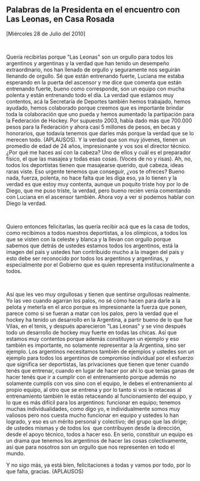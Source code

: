 Palabras de la Presidenta en el encuentro con Las Leonas, en Casa Rosada
------------------------------------------------------------------------

[Miércoles 28 de Julio del 2010]

 

Quería recibirlas porque "Las Leonas" son un orgullo para todos los
argentinos y argentinas y la verdad que han tenido un desempeño
extraordinario, nos han llenado de orgullo y seguramente nos seguirán
llenando de orgullo. Sé que están entrenando fuerte, Luciana me estaba
esperando en la puerta del ascensor y me dice que comenta que están
entrenando fuerte, bueno como corresponde, son un equipo con mucha
polenta y están entrenando todo el día. La verdad que estamos muy
contentos, acá la Secretaría de Deportes también hemos trabajado, hemos
ayudado, hemos colaborado porque creemos que es importante brindar toda
la colaboración que uno pueda y hemos aumentado la partipación para la
Federación de Hockey. Por supuesto 2003, había dado más que 700.000
pesos para la Federación y ahora casi 5 millones de pesos, en becas y
honorarios, que todavía tenemos que darles más porque la verdad que se
lo merecen todo. (APLAUSOS). Y la verdad que son muy jóvenes, tienen un
promedio de edad de 24 años, impresionante y vos sos el director
técnico. ¿Por qué me haces así con la cabeza? Uno de ellos y cuál es el
preparador físico, el que las masajea y todas esas cosas. (Voces de no y
risas). Ah, no, todos los deportistas tienen que masajearse querido, qué
cabeza, ideas raras viste. Eso urgente tenemos que conseguir, ¿vos te
ofreces? Bueno nada, fuerza, polenta, no hace falta que les diga eso, ya
lo tienen y la verdad es que estoy muy contenta, aunque un poquito
triste hoy por lo de Diego, que me puso triste, la verdad, pero bueno
recién venía comentando con Luciana en el ascensor también. Ahora voy a
ver si podemos hablar con Diego la verdad.

 

Quiero entonces felicitarlas, las quería recibir acá que es la casa de
todos, como recibimos a todos nuestros deportistas, a los olímpicos, a
todos los que se visten con la celeste y blanca y la llevan con orgullo
porque sabemos que detrás de ustedes estamos todos los argentinos, está
la imagen del país y ustedes han contribuido mucho a la imagen del país
y esto debe ser reconocido por todos los argentinos y argentinas, y
especialmente por el Gobierno que es quien representa institucionalmente
a todos.

 

Así que les veo muy orgullosas y tienen que sentirse orgullosas
realmente. Yo las veo cuando agarran los palos, no sé cómo hacen para
darle a la pelota y meterla en el arco porque es impresionante la fuerza
que ponen, parece como si se fueran a matar con los palos, pero la
verdad que el hockey ha tenido un desarrollo en la Argentina, a partir
bueno de lo que fue Vilas, en el tenis, y después aparecieron "Las
Leonas" y se vino después todo un desarrollo de hockey muy fuerte en
todas las chicas. Así que estamos muy contentos porque además
constituyen un ejemplo y eso también es importante, no solamente
representar a la Argentina, sino ser ejemplo. Los argentinos necesitamos
también de ejemplos y ustedes son un ejemplo para todos los argentinos
de compromiso individual por el esfuerzo que significa ser deportistas,
las privaciones que tienen que tener cuando tenés que entrenar, cuando
en lugar de hacer por ahí lo que tenías ganas de hacer tenés que ir a
cumplir con el entrenamiento porque además no solamente cumplís con vos
sino con el equipo, le debes el entrenamiento al propio equipo, al otro
que se entrena y por lo tanto si vos le retaceas al entrenamiento
también le estás retaceando al funcionamiento del equipo, y lo que es
más difícil para los argentinos: funcionar en equipo; tenemos muchas
individualidades, como digo yo, e individualmente somos muy valiosos
pero nos cuesta mucho funcionar en equipo y ustedes lo han logrado, y
eso es un mérito personal y colectivo; del grupo que las dirige; de
ustedes mismas y de todos los  que contribuyen desde la dirección, desde
el apoyo técnico, todos a hacer eso. En serio, constituir un equipo es
un drama que tenemos los argentinos de hacer las cosas colectivamente,
así que para nosotros son un orgullo que nos representen en todo el
mundo.

Y no sigo más, ya está bien, felicitaciones a todas y vamos por todo,
por lo que falta, gracias. (APLAUSOS)         
